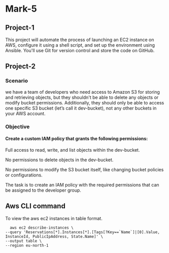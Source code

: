 # Mark-5

## Project-1
This project will automate the process of launching an EC2 instance on AWS, configure it using a shell script, and set up the environment using Ansible. You'll use Git for version control and store the code on GitHub.

## Project-2
### Scenario
we have a team of developers who need access to Amazon S3 for storing and retrieving objects, but they shouldn't be able to delete any objects or modify bucket permissions. Additionally, they should only be able to access one specific S3 bucket (let’s call it dev-bucket), not any other buckets in your AWS account.

### Objective
#### Create a custom IAM policy that grants the following permissions:

Full access to read, write, and list objects within the dev-bucket.

No permissions to delete objects in the dev-bucket.

No permissions to modify the S3 bucket itself, like changing bucket policies or configurations.

The task is to create an IAM policy with the required permissions that can be assigned to the developer group.

## Aws CLI command

To view the aws ec2 instances in table format.

      aws ec2 describe-instances \
    --query 'Reservations[*].Instances[*].[Tags[?Key==`Name`]|[0].Value, InstanceId, PublicIpAddress, State.Name]' \
    --output table \
    --region eu-north-1 
